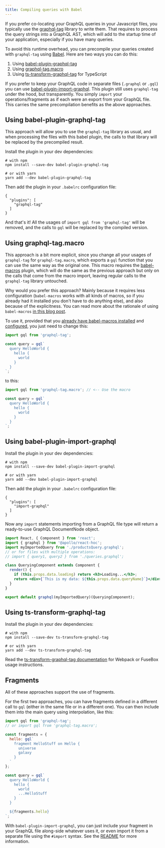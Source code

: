 ```yaml
---
title: Compiling queries with Babel
---
```


If you prefer co-locating your GraphQL queries in your Javascript files, you typically use the [graphql-tag](https://github.com/apollographql/graphql-tag) library to write them. That requires to process the query strings into a GraphQL AST, which will add to the startup time of your application, especially if you have many queries.

To avoid this runtime overhead, you can precompile your queries created with `graphql-tag` using [Babel](http://babeljs.io/). Here are two ways you can do this:

1. Using [babel-plugin-graphql-tag](#using-babel-plugin-graphql-tag)
2. Using [graphql-tag.macro](#using-graphql-tagmacro)
1. Using [ts-transform-graphql-tag](#using-ts-transform-graphql-tag) for TypeScript

If you prefer to keep your GraphQL code in separate files (`.graphql` or `.gql`) you can use [babel-plugin-import-graphql](https://github.com/detrohutt/babel-plugin-import-graphql). This plugin still uses `graphql-tag` under the hood, but transparently. You simply `import` your operations/fragments as if each were an export from your GraphQL file. This carries the same precompilation benefits as the above approaches.

## Using babel-plugin-graphql-tag

This approach will allow you to use the `graphql-tag` library as usual, and when processing the files with this babel plugin, the calls to that library will be replaced by the precompiled result.

Install the plugin in your dev dependencies:

```
# with npm
npm install --save-dev babel-plugin-graphql-tag

# or with yarn
yarn add --dev babel-plugin-graphql-tag
```

Then add the plugin in your `.babelrc` configuration file:

```
{
  "plugins": [
    "graphql-tag"
  ]
}
```

And that's it! All the usages of `import gql from 'graphql-tag'` will be removed, and the calls to `gql` will be replaced by the compiled version.

## Using graphql-tag.macro

This approach is a bit more explicit, since you change all your usages of `graphql-tag` for `graphql-tag.macro`, which exports a `gql` function that you can use the same way as the original one. This macro requires the [babel-macros](https://github.com/kentcdodds/babel-macros) plugin, which will do the same as the previous approach but only on the calls that come from the macro import, leaving regular calls to the `graphql-tag` library untouched.

Why would you prefer this approach? Mainly because it requires less configuration (`babel-macros` works with all kinds of macros, so if you already had it installed you don't have to do anything else), and also because of the explicitness. You can read more about the rationale of using `babel-macros` [in this blog post](http://babeljs.io/blog/2017/09/11/zero-config-with-babel-macros).

To use it, provided that you [already have babel-macros installed](https://github.com/kentcdodds/babel-macros#installation) and [configured](https://github.com/kentcdodds/babel-macros/blob/master/other/docs/user.md), you just need to change this:

```js
import gql from 'graphql-tag';

const query = gql`
  query HelloWorld {
    hello {
      world
    }
  }
`;
```

to this:

```js
import gql from 'graphql-tag.macro'; // <-- Use the macro

const query = gql`
  query HelloWorld {
    hello {
      world
    }
  }
`;
```

## Using babel-plugin-import-graphql

Install the plugin in your dev dependencies:

```
# with npm
npm install --save-dev babel-plugin-import-graphql

# or with yarn
yarn add --dev babel-plugin-import-graphql
```

Then add the plugin in your `.babelrc` configuration file:

```
{
  "plugins": [
    "import-graphql"
  ]
}
```

Now any `import` statements importing from a GraphQL file type will return a ready-to-use GraphQL DocumentNode object.

```jsx
import React, { Component } from 'react';
import { graphql } from '@apollo/react-hoc';
import myImportedQuery from './productsQuery.graphql';
// or for files with multiple operations:
// import { query1, query2 } from './queries.graphql';

class QueryingComponent extends Component {
  render() {
    if (this.props.data.loading) return <h3>Loading...</h3>;
    return <div>{`This is my data: ${this.props.data.queryName}`}</div>;
  }
}

export default graphql(myImportedQuery)(QueryingComponent);
```

## Using ts-transform-graphql-tag

Install the plugin in your dev dependencies:

```
# with npm
npm install --save-dev ts-transform-graphql-tag

# or with yarn
yarn add --dev ts-transform-graphql-tag
```

Read the [ts-transform-graphql-tag documentation](https://github.com/firede/ts-transform-graphql-tag) for Webpack or FuseBox usage instructions.

## Fragments

All of these approaches support the use of fragments.

For the first two approaches, you can have fragments defined in a different call to `gql` (either in the same file or in a different one). You can then include them into the main query using interpolation, like this:

```js
import gql from 'graphql-tag';
// or import gql from 'graphql-tag.macro';

const fragments = {
  hello: gql`
    fragment HelloStuff on Hello {
      universe
      galaxy
    }
  `
};

const query = gql`
  query HelloWorld {
    hello {
      world
      ...HelloStuff
    }
  }

  ${fragments.hello}
`;
```

With `babel-plugin-import-graphql`, you can just include your fragment in your GraphQL file along-side whatever uses it, or even import it from a separate file using the `#import` syntax. See the [README](https://github.com/detrohutt/babel-plugin-import-graphql) for more information.
